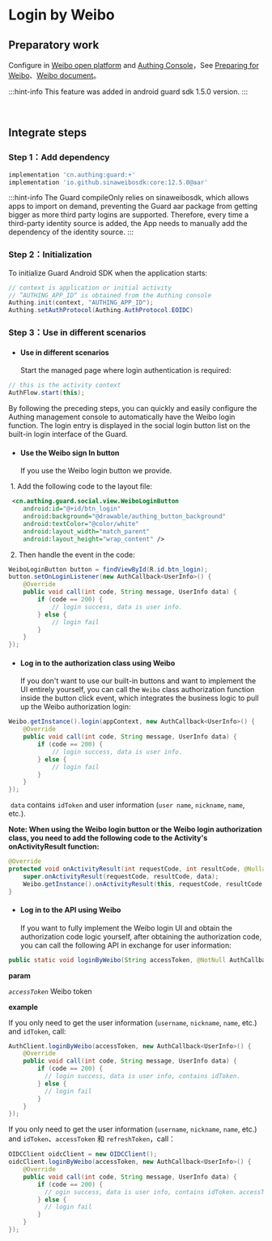 # Login by Weibo

<LastUpdated/>

## Preparatory work

Configure in [Weibo open platform](https://open.weibo.com/) and [Authing Console](https://authing.cn/)，See [Preparing for  Weibo](../../../guides/connections/social/weibo-mobile/README.md)、[Weibo document](https://open.weibo.com/apps/884123079/info/basic)。

:::hint-info
This feature was added in android guard sdk 1.5.0 version.
:::

<br>

## Integrate steps

### Step 1：Add dependency

```groovy
implementation 'cn.authing:guard:+'
implementation 'io.github.sinaweibosdk:core:12.5.0@aar'
```

:::hint-info
The Guard compileOnly relies on sinaweibosdk, which allows apps to import on demand, preventing the Guard aar package from getting bigger as more third party logins are supported. Therefore, every time a third-party identity source is added, the App needs to manually add the dependency of the identity source.
:::

### Step 2：Initialization

To initialize Guard Android SDK when the application starts:

```java
// context is application or initial activity
// ”AUTHING_APP_ID“ is obtained from the Authing console
Authing.init(context, "AUTHING_APP_ID");
Authing.setAuthProtocol(Authing.AuthProtocol.EOIDC)
```

### Step 3：Use in different scenarios

- #### Use in different scenarios

  Start the managed page where login authentication is required:

```java
// this is the activity context
AuthFlow.start(this);
```

By following the preceding steps, you can quickly and easily configure the Authing management console to automatically have the Weibo login function. The login entry is displayed in the social login button list on the built-in login interface of the Guard.

- #### Use the Weibo sign In button

  If you use the Weibo login button we provide.

​		1. Add the following code to the layout file:

```xml
 <cn.authing.guard.social.view.WeiboLoginButton
    android:id="@+id/btn_login"
    android:background="@drawable/authing_button_background"
    android:textColor="@color/white"
    android:layout_width="match_parent"
    android:layout_height="wrap_content" />
```

​		2. Then handle the event in the code:

```java
WeiboLoginButton button = findViewById(R.id.btn_login);
button.setOnLoginListener(new AuthCallback<UserInfo>() {
    @Override
    public void call(int code, String message, UserInfo data) {
      	if (code == 200) {
        	// login success, data is user info.
       	} else {
        	// login fail
      	}
    }
});
```

- #### Log in to the authorization class using Weibo

  If you don't want to use our built-in buttons and want to implement the UI entirely yourself, you can call the `Weibo` class authorization function inside the button click event, which integrates the business logic to pull up the Weibo authorization login:

```java
Weibo.getInstance().login(appContext, new AuthCallback<UserInfo>() {
    @Override
    public void call(int code, String message, UserInfo data) {
        if (code == 200) {
        	// login success, data is user info.
       	} else {
        	// login fail
      	}
    }
});
```

​	`data` contains `idToken` and user information (`user name`, `nickname`, `name`, etc.).

**Note: When using the Weibo login button or the Weibo login authorization class, you need to add the following code to the Activity's onActivityResult function:**

```java
@Override
protected void onActivityResult(int requestCode, int resultCode, @Nullable Intent data) {
    super.onActivityResult(requestCode, resultCode, data);
    Weibo.getInstance().onActivityResult(this, requestCode, resultCode, data);
}
```

- #### Log in to the API using Weibo

  If you want to fully implement the Weibo login UI and obtain the authorization code logic yourself, after obtaining the authorization code, you can call the following API in exchange for user information:

```java
public static void loginByWeibo(String accessToken, @NotNull AuthCallback<UserInfo> callback)
```

**param**

*`accessToken`* Weibo token

**example**

If you only need to get the user information (`username`, `nickname`, `name`, etc.) and `idToken`, call:

```java
AuthClient.loginByWeibo(accessToken, new AuthCallback<UserInfo>() {
    @Override
    public void call(int code, String message, UserInfo data) {
        if (code == 200) {
          // login success, data is user info, contains idToken.
        } else {
          // login fail
        }
    }
});
```

If you only need to get the user information (`username`, `nickname`, `name`, etc.) and `idToken`、`accessToken` 和 `refreshToken`，call：

```java
OIDCClient oidcClient = new OIDCClient();
oidcClient.loginByWeibo(accessToken, new AuthCallback<UserInfo>() {
    @Override
    public void call(int code, String message, UserInfo data) {
        if (code == 200) {
          // ogin success, data is user info, contains idToken、accessToken and refreshToken.
        } else {
          // login fail
        }
    }
});
```

